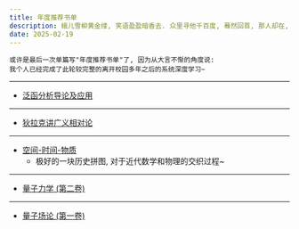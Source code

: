 ```yaml
---
title: 年度推荐书单
description: 蛾儿雪柳黄金缕, 笑语盈盈暗香去. 众里寻他千百度, 蓦然回首, 那人却在, 灯火阑珊处.
date: 2025-02-19
---
```


```
或许是最后一次单篇写"年度推荐书单"了, 因为从大言不惭的角度说:
我个人已经完成了此轮较完整的离开校园多年之后的系统深度学习~
```

------------------

- [泛函分析导论及应用](https://book.douban.com/subject/35941956/)

------------------

- [狄拉克讲广义相对论](https://book.douban.com/subject/36415054/)

------------------

- [空间-时间-物质](https://book.douban.com/subject/36351918/)
  - 极好的一块历史拼图, 对于近代数学和物理的交织过程~

------------------

- [量子力学 (第二卷)](https://book.douban.com/subject/26716232/)

------------------

- [量子场论 (第一卷)](https://book.douban.com/subject/35493043/)
